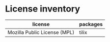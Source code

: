 # License inventory

| license                      | packages |
| ---------------------------- | -------- |
| Mozilla Public License (MPL) | tilix    |
